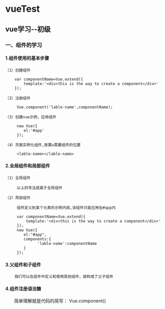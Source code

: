 #  vueTest
## vue学习--初级 
### 一、组件的学习 
#### 1.组件使用的基本步骤 
    （1）创建组件
    
        var componentName=Vue.extend({
            template:'<div>this is the way to create a component</div>'
        });
        
    （2）注册组件
    
         Vue.component('lable-name',componentName);
         
    （3）创建vue示例，应用组件
    
         new Vue({
            el:'#app'
         });
         
    （4）页面实例化组件,放置u需要组件的位置
    
         <lable-name></lable-name>
         
#### 2.全局组件和局部组件
    （1）全局组件
    
         以上的写法就属于全局组件
        
    （2）局部组件
    
         组件定义到某个元素的示例内部,该组件只能应用在#app内
            
         var componentName=Vue.extend({
             template:'<div>this is the way to create a component</div>'
         });
         new Vue({
            el:"#app",
            components:{
                  'lable-name':componentName
            }
         });
         
#### 3.父组件和子组件

        我们可以在组件中定义和使用其他组件，就构成了父子组件
        
#### 4.组件注册语法糖

        简单理解就是代码的简写：
        Vue.component()
